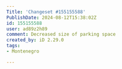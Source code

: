 ```yaml
---
Title: 'Changeset #155155588'
PublishDate: 2024-08-12T15:38:02Z
id: 155155588
user: ad89z2h89
comment: Decreased size of parking space
created_by: iD 2.29.0
tags:
- Montenegro

---
```

